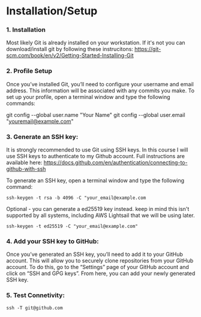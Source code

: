 

# Installation/Setup

### 1. Installation
Most likely Git is already installed on your workstation. If it's not you can download/install git by following these instrucitons: https://git-scm.com/book/en/v2/Getting-Started-Installing-Git

### 2. Profile Setup

Once you’ve installed Git, you’ll need to configure your username and email address. This information will be associated with any commits you make. To set up your profile, open a terminal window and type the following commands:

git config --global user.name "Your Name"
git config --global user.email "youremail@example.com"

### 3. Generate an SSH key:

It is strongly recommended to use Git using SSH keys.  In this course I will use SSH keys to authenticate to my Github account. Full instructions are available here: https://docs.github.com/en/authentication/connecting-to-github-with-ssh

To generate an SSH key, open a terminal window and type the following command:

```
ssh-keygen -t rsa -b 4096 -C "your_email@example.com
```

Optional - you can generate a ed25519 key instead. keep in mind this isn't supported by all systems, including AWS Lightsail that we will be using later.

```
ssh-keygen -t ed25519 -C "your_email@example.com"
```

### 4. Add your SSH key to GitHub:

Once you’ve generated an SSH key, you’ll need to add it to your GitHub account. This will allow you to securely clone repositories from your GitHub account. To do this, go to the “Settings” page of your GitHub account and click on “SSH and GPG keys”. From here, you can add your newly generated SSH key.

### 5. Test Connetivity:

```
ssh -T git@github.com
```